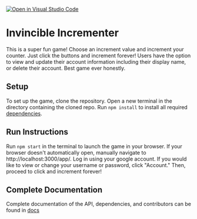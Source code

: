 [![Open in Visual Studio Code](https://classroom.github.com/assets/open-in-vscode-f059dc9a6f8d3a56e377f745f24479a46679e63a5d9fe6f495e02850cd0d8118.svg)](https://classroom.github.com/online_ide?assignment_repo_id=6466912&assignment_repo_type=AssignmentRepo)

# Invincible Incrementer

This is a super fun game! Choose an increment value and increment your counter. Just click the buttons and increment forever! Users have the option to view and update their account information including their display name, or delete their account. Best game ever honestly.

## Setup

To set up the game, clone the repository. Open a new terminal in the directory containing the cloned repo. Run `npm install` to install all required [dependencies](/docs/Dependencies). 

## Run Instructions

Run `npm start` in the terminal to launch the game in your browser. If your browser doesn't automatically open, manually navigate to http://localhost:3000/app/. Log in using your google account. If you would like to view or change your username or password, click "Account." Then, proceed to click and increment forever!

## Complete Documentation

Complete documentation of the API, dependencies, and contributors can be found in [docs](/docs/)
